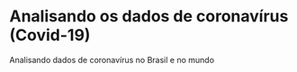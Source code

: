 # Analisando os dados de coronavírus (Covid-19)
Analisando dados de coronavírus no Brasil e no mundo
